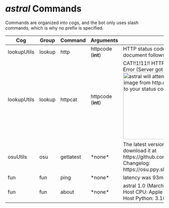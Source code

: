 <!-- https://www.tablesgenerator.com/html_tables -->
# *astral* Commands
Commands are organized into cogs, and the bot only uses slash commands, which is why no prefix is specified.

</style>
<table class="tg">
<thead>
  <tr>
    <th class="tg-0pky">Cog</th>
    <th class="tg-0pky">Group</th>
    <th class="tg-0pky">Command</th>
    <th class="tg-0pky">Arguments</th>
    <th class="tg-0pky">Example Output</th>
    <th class="tg-0pky">Notes</th>
  </tr>
</thead>
<tbody>
  <tr>
    <td class="tg-0pky">lookupUtils</td>
    <td class="tg-0pky">lookup</td>
    <td class="tg-0pky">http</td>
    <td class="tg-0pky">httpcode (<span style="font-weight:bold">int</span>)</td>
    <td class="tg-0pky">HTTP status code 200: OK (Request fulfilled, document follows)</td>
    <td class="tg-0pky"></td>
  </tr>
  <tr>
    <td class="tg-0pky">lookupUtils</td>
    <td class="tg-0pky">lookup</td>
    <td class="tg-0pky">httpcat</td>
    <td class="tg-0pky">httpcode (<span style="font-weight:bold">int</span>)</td>
    <td class="tg-0pky">CAT!!1!11!! HTTP status code 500: Internal Server Error (Server got itself into trouble)<br><img src="https://http.cat/500.jpg" alt="astral will attempt to embed an image from http.cat corresponding to your status code" width="285" height="213"></td>
    <td class="tg-0pky">astral will attempt to embed an image from http.cat corresponding to your status code</td>
  </tr>
  <tr>
    <td class="tg-0pky">osuUtils</td>
    <td class="tg-0pky">osu</td>
    <td class="tg-0pky">getlatest</td>
    <td class="tg-0pky">*none*</td>
    <td class="tg-0pky">The latest version of osu!lazer is 2023.301.0, you can download it at https://github.com/ppy/osu/releases/tag/2023.301.0.<br>Changelog: https://osu.ppy.sh/home/changelog/lazer/2023.301.0</td>
    <td class="tg-0pky"></td>
  </tr>
  <tr>
    <td class="tg-0pky">fun</td>
    <td class="tg-0pky">fun</td>
    <td class="tg-0pky">ping</td>
    <td class="tg-0pky">*none*</td>
    <td class="tg-0pky">latency was 93ms, have a stellar day</td>
    <td class="tg-0pky"></td>
  </tr>
  <tr>
    <td class="tg-0pky">fun</td>
    <td class="tg-0pky">fun</td>
    <td class="tg-0pky">about</td>
    <td class="tg-0pky">*none*</td>
    <td class="tg-0pky">astral 1.0 (March 3 2023)<br>Host CPU: Apple M1 Max (ARM_8)<br>Host Python: 3.10.6.final.0 (64 bit)</td>
    <td class="tg-0pky"></td>
  </tr>
</tbody>
</table>
